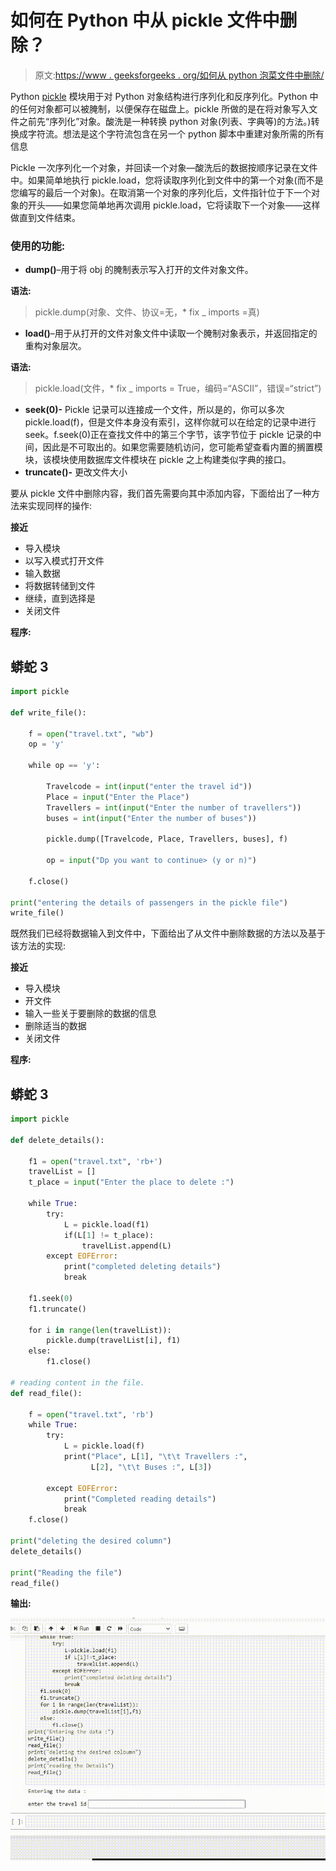 # 如何在 Python 中从 pickle 文件中删除？

> 原文:[https://www . geeksforgeeks . org/如何从 python 泡菜文件中删除/](https://www.geeksforgeeks.org/how-to-delete-from-a-pickle-file-in-python/)

Python [pickle](https://www.geeksforgeeks.org/pickle-python-object-serialization/) 模块用于对 Python 对象结构进行序列化和反序列化。Python 中的任何对象都可以被腌制，以便保存在磁盘上。pickle 所做的是在将对象写入文件之前先“序列化”对象。酸洗是一种转换 python 对象(列表、字典等)的方法。)转换成字符流。想法是这个字符流包含在另一个 python 脚本中重建对象所需的所有信息

Pickle 一次序列化一个对象，并回读一个对象—酸洗后的数据按顺序记录在文件中。如果简单地执行 pickle.load，您将读取序列化到文件中的第一个对象(而不是您编写的最后一个对象)。在取消第一个对象的序列化后，文件指针位于下一个对象的开头——如果您简单地再次调用 pickle.load，它将读取下一个对象——这样做直到文件结束。

### 使用的功能:

*   **dump()**–用于将 obj 的腌制表示写入打开的文件对象文件。

**语法:**

> pickle.dump(对象、文件、协议=无，* fix _ imports =真)

*   **load()**–用于从打开的文件对象文件中读取一个腌制对象表示，并返回指定的重构对象层次。

**语法:**

> pickle.load(文件，* fix _ imports = True，编码=“ASCII”，错误=“strict”)

*   **seek(0)-** Pickle 记录可以连接成一个文件，所以是的，你可以多次 pickle.load(f)，但是文件本身没有索引，这样你就可以在给定的记录中进行 seek。f.seek(0)正在查找文件中的第三个字节，该字节位于 pickle 记录的中间，因此是不可取出的。如果您需要随机访问，您可能希望查看内置的搁置模块，该模块使用数据库文件模块在 pickle 之上构建类似字典的接口。
*   **truncate()-** 更改文件大小

要从 pickle 文件中删除内容，我们首先需要向其中添加内容，下面给出了一种方法来实现同样的操作:

**接近**

*   导入模块
*   以写入模式打开文件
*   输入数据
*   将数据转储到文件
*   继续，直到选择是
*   关闭文件

**程序:**

## 蟒蛇 3

```py
import pickle

def write_file():

    f = open("travel.txt", "wb")
    op = 'y'

    while op == 'y':

        Travelcode = int(input("enter the travel id"))
        Place = input("Enter the Place")
        Travellers = int(input("Enter the number of travellers"))
        buses = int(input("Enter the number of buses"))

        pickle.dump([Travelcode, Place, Travellers, buses], f)

        op = input("Dp you want to continue> (y or n)")

    f.close()

print("entering the details of passengers in the pickle file")
write_file()
```

既然我们已经将数据输入到文件中，下面给出了从文件中删除数据的方法以及基于该方法的实现:

**接近**

*   导入模块
*   开文件
*   输入一些关于要删除的数据的信息
*   删除适当的数据
*   关闭文件

**程序:**

## 蟒蛇 3

```py
import pickle

def delete_details():

    f1 = open("travel.txt", 'rb+')
    travelList = []
    t_place = input("Enter the place to delete :")

    while True:
        try:
            L = pickle.load(f1)
            if(L[1] != t_place):
                travelList.append(L)
        except EOFError:
            print("completed deleting details")
            break

    f1.seek(0)
    f1.truncate()

    for i in range(len(travelList)):
        pickle.dump(travelList[i], f1)
    else:
        f1.close()

# reading content in the file.
def read_file():

    f = open("travel.txt", 'rb')
    while True:
        try:
            L = pickle.load(f)
            print("Place", L[1], "\t\t Travellers :",
                  L[2], "\t\t Buses :", L[3])

        except EOFError:
            print("Completed reading details")
            break
    f.close()

print("deleting the desired column")
delete_details()

print("Reading the file")
read_file()
```

**输出:**

![](img/a75e2604b4782eb48bbffbc502512d15.png)
